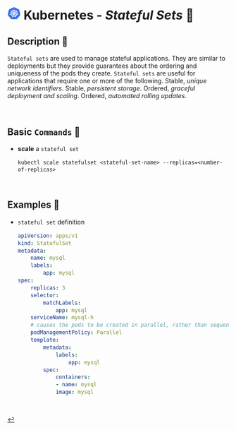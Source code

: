 # <img src="../../assets/img/k8s.png" width="30px"> **Kubernetes** - ***Stateful Sets*** 🌟

## **Description** 👀

`Stateful sets` are used to manage stateful applications. They are similar to deployments but they provide guarantees about the ordering and uniqueness of the pods they create. `Stateful sets` are useful for applications that require one or more of the following. Stable, *unique network identifiers*. Stable, *persistent storage*. Ordered, *graceful deployment and scaling*. Ordered, *automated rolling updates*.

<br />

## **Basic** `Commands` 📝

* **scale** a `stateful set`

    ```shell
    kubectl scale statefulset <stateful-set-name> --replicas=<number-of-replicas>
    ```

<br />

## **Examples** 🧩

* `stateful set` definition

    ```yaml
    apiVersion: apps/v1
    kind: StatefulSet
    metadata:
        name: mysql
        labels:
            app: mysql
    spec:
        replicas: 3
        selector:
            matchLabels:
                app: mysql
        serviceName: mysql-h
        # causes the pods to be created in parallel, rather than sequentially. will maintain all of its other properties.
        podManagementPolicy: Parallel
        template:
            metadata:
                labels:
                    app: mysql
            spec:
                containers:
                - name: mysql
                image: mysql
    ```

<br />

[↩️](../README.md)
